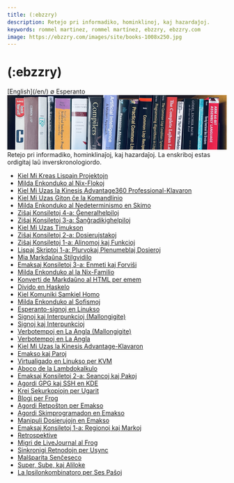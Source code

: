 ```yaml
---
title: (:ebzzry)
description: Retejo pri informadiko, hominklinoj, kaj hazardaĵoj.
keywords: rommel martinez, rommel martínez, ebzzry, ebzzry.com
image: https://ebzzry.com/images/site/books-1008x250.jpg
---
```

(:ebzzry)
=========

<div class="center">[English](/en/) ∅ Esperanto</div>

<img src="/images/site/books-1008x250.jpg" style="" class="banner" title="Ĉe la vizaĝo de Kosmo, ni ĉiuj estas infanoj." />

<div class="text-right">Retejo pri informadiko, hominklinaĵoj, kaj hazardaĵoj. La enskriboj estas ordigitaj laŭ inverskronologiordo.</div>

- [Kiel Mi Kreas Lispajn Projektojn](lispaj-projektoj)
- [Milda Enkonduko al Nix-Flokoj](flokoj)
- [Kiel Mi Uzas la Kinesis Advantage360 Professional-Klavaron](adv360)
- [Kiel Mi Uzas Giton ĉe la Komandlinio](gito)
- [Milda Enkonduko al Nedeterminismo en Skimo](amb)
- [Ziŝaj Konsiletoj 4-a: Ĝeneralhelpiloj](zisxkonsiletoj-4-a)
- [Ziŝaj Konsiletoj 3-a: Ŝanĝradikighelpiloj](zisxkonsiletoj-3-a)
- [Kiel Mi Uzas Timukson](timukso)
- [Ziŝaj Konsiletoj 2-a: Dosierujstakoj](zisxkonsiletoj-2-a)
- [Ziŝaj Konsiletoj 1-a: Alinomoj kaj Funkcioj](zisxkonsiletoj-1-a)
- [Lispaj Skriptoj 1-a: Plurvokaj Plenumeblaj Dosieroj](lispaj-skriptoj-1-a)
- [Mia Markdaŭna Stilgvidilo](markdauxno)
- [Emaksaj Konsiletoj 3-a: Enmeti kaj Forviŝi](emakskonsiletoj-3-a)
- [Milda Enkonduko al la Nix-Familio](nix)
- [Konverti de Markdaŭno al HTML per emem](emem)
- [Divido en Haskelo](haskeldivido)
- [Kiel Komuniki Samkiel Homo](homo)
- [Milda Enkonduko al Sofismoj](sofismoj)
- [Esperanto-signoj en Linukso](eo-linukso)
- [Signoj kaj Interpunkcioj (Mallongigite)](signoj-interpunkcioj-mallongigite)
- [Signoj kaj Interpunkcioj](signoj-interpunkcioj)
- [Verbotempoj en La Angla (Mallongigite)](verbotempoj-la-angla-mallongigite)
- [Verbotempoj en La Angla](verbotempoj-la-angla)
- [Kiel Mi Uzas la Kinesis Advantage-Klavaron](advantage)
- [Emakso kaj Paroj](emakso-paroj)
- [Virtualigado en Linukso per KVM](kvm)
- [Aboco de la Lambdokalkulo](lambdokalkulo)
- [Emaksaj Konsiletoj 2-a: Seancoj kaj Pakoj](emakskonsiletoj-2-a)
- [Agordi GPG kaj SSH en KDE](gsk)
- [Krei Sekurkopiojn per Ugarit](ugarit)
- [Blogi per Frog](frog)
- [Agordi Retpoŝton per Emakso](emakso-retposxto)
- [Agordi Skimprogramadon en Emakso](emakso-skimo)
- [Manipuli Dosierujojn en Emakso](emakso-dired)
- [Emaksaj Konsiletoj 1-a: Regionoj kaj Markoj](emakskonsiletoj-1-a)
- [Retrospektive](retrospektive)
- [Migri de LiveJournal al Frog](livefrog)
- [Sinkronigi Retnodojn per Usync](usync)
- [Malŝparita Senĉeseco](malsxparita)
- [Super, Sube, kaj Aliloke](super-sube)
- [La Ipsilonkombinatoro per Ses Paŝoj](ipsilono)
